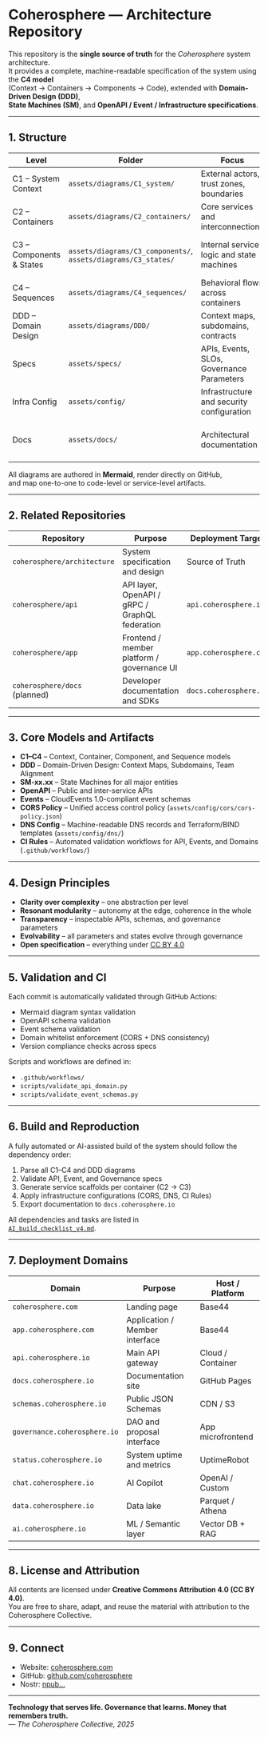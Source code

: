 # Coherosphere — Architecture Repository

This repository is the **single source of truth** for the *Coherosphere* system architecture.  
It provides a complete, machine-readable specification of the system using the **C4 model**  
(Context → Containers → Components → Code), extended with **Domain-Driven Design (DDD)**,  
**State Machines (SM)**, and **OpenAPI / Event / Infrastructure specifications**.

---

## 1. Structure

| Level | Folder | Focus | Content |
|--------|---------|--------|----------|
| C1 – System Context | `assets/diagrams/C1_system/` | External actors, trust zones, boundaries | System, Stakeholders, Trust Boundaries |
| C2 – Containers | `assets/diagrams/C2_containers/` | Core services and interconnections | 12 core containers (C2-01 … C2-12) |
| C3 – Components & States | `assets/diagrams/C3_components/`, `assets/diagrams/C3_states/` | Internal service logic and state machines | 16+ component/state machine diagrams |
| C4 – Sequences | `assets/diagrams/C4_sequences/` | Behavioral flows across containers | 30+ end-to-end interaction flows |
| DDD – Domain Design | `assets/diagrams/DDD/` | Context maps, subdomains, contracts | Strategic & tactical DDD diagrams |
| Specs | `assets/specs/` | APIs, Events, SLOs, Governance Parameters | OpenAPI / CloudEvents / JSON Schema |
| Infra Config | `assets/config/` | Infrastructure and security configuration | CORS, DNS, CI Rules |
| Docs | `assets/docs/` | Architectural documentation | Markdown specifications and usage guides |

All diagrams are authored in **Mermaid**, render directly on GitHub,  
and map one-to-one to code-level or service-level artifacts.

---

## 2. Related Repositories

| Repository | Purpose | Deployment Target |
|-------------|----------|--------------------|
| `coherosphere/architecture` | System specification and design | Source of Truth |
| `coherosphere/api` | API layer, OpenAPI / gRPC / GraphQL federation | `api.coherosphere.io` |
| `coherosphere/app` | Frontend / member platform / governance UI | `app.coherosphere.com` |
| `coherosphere/docs` (planned) | Developer documentation and SDKs | `docs.coherosphere.io` |

---

## 3. Core Models and Artifacts

- **C1–C4** – Context, Container, Component, and Sequence models  
- **DDD** – Domain-Driven Design: Context Maps, Subdomains, Team Alignment  
- **SM-xx.xx** – State Machines for all major entities  
- **OpenAPI** – Public and inter-service APIs  
- **Events** – CloudEvents 1.0-compliant event schemas  
- **CORS Policy** – Unified access control policy (`assets/config/cors/cors-policy.json`)  
- **DNS Config** – Machine-readable DNS records and Terraform/BIND templates (`assets/config/dns/`)  
- **CI Rules** – Automated validation workflows for API, Events, and Domains (`.github/workflows/`)  

---

## 4. Design Principles

- **Clarity over complexity** – one abstraction per level  
- **Resonant modularity** – autonomy at the edge, coherence in the whole  
- **Transparency** – inspectable APIs, schemas, and governance parameters  
- **Evolvability** – all parameters and states evolve through governance  
- **Open specification** – everything under [CC BY 4.0](https://creativecommons.org/licenses/by/4.0/)

---

## 5. Validation and CI

Each commit is automatically validated through GitHub Actions:

- Mermaid diagram syntax validation  
- OpenAPI schema validation  
- Event schema validation  
- Domain whitelist enforcement (CORS + DNS consistency)  
- Version compliance checks across specs  

Scripts and workflows are defined in:
- `.github/workflows/`
- `scripts/validate_api_domain.py`
- `scripts/validate_event_schemas.py`

---

## 6. Build and Reproduction

A fully automated or AI-assisted build of the system should follow the dependency order:

1. Parse all C1–C4 and DDD diagrams  
2. Validate API, Event, and Governance specs  
3. Generate service scaffolds per container (C2 → C3)  
4. Apply infrastructure configurations (CORS, DNS, CI Rules)  
5. Export documentation to `docs.coherosphere.io`

All dependencies and tasks are listed in  
[`AI_build_checklist_v4.md`](AI_build_checklist_v4.md).

---

## 7. Deployment Domains

| Domain | Purpose | Host / Platform |
|---------|----------|----------------|
| `coherosphere.com` | Landing page | Base44 |
| `app.coherosphere.com` | Application / Member interface | Base44 |
| `api.coherosphere.io` | Main API gateway | Cloud / Container |
| `docs.coherosphere.io` | Documentation site | GitHub Pages |
| `schemas.coherosphere.io` | Public JSON Schemas | CDN / S3 |
| `governance.coherosphere.io` | DAO and proposal interface | App microfrontend |
| `status.coherosphere.io` | System uptime and metrics | UptimeRobot |
| `chat.coherosphere.io` | AI Copilot | OpenAI / Custom |
| `data.coherosphere.io` | Data lake | Parquet / Athena |
| `ai.coherosphere.io` | ML / Semantic layer | Vector DB + RAG |

---

## 8. License and Attribution

All contents are licensed under **Creative Commons Attribution 4.0 (CC BY 4.0)**.  
You are free to share, adapt, and reuse the material with attribution to the Coherosphere Collective.

---

## 9. Connect

- Website: [coherosphere.com](https://coherosphere.com)  
- GitHub: [github.com/coherosphere](https://github.com/coherosphere)  
- Nostr: [npub…](https://nostr.band/npub1kc9weag9hjf0p0xz5naamts48rdkzymucvrd9ws8ns7n4x3qq5gsljlnck)

---

**Technology that serves life. Governance that learns. Money that remembers truth.**  
*— The Coherosphere Collective, 2025*
